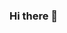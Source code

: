 ### Hi there 👋

<!--
**angadsxngh/angadsxngh** is a ✨ _special_ ✨ repository because its `README.md` (this file) appears on your GitHub profile.

Here are some ideas to get you started:

- 🔭 I’m currently working on ...
- 🌱 I’m currently learning ...
- 👯 I’m looking to collaborate on ...
- 🤔 I’m looking for help with ...
- 💬 Ask me about ...
- 📫 How to reach me: ...
- 😄 Pronouns: ...
- ⚡ Fun fact: ...
-->
<div id = "badges">
  <a href= "https://www.instagram.com/angadsxngh/" img= "https://img.shields.io/badge/Instagram-E4405F.svg?style=for-the-badge&logo=Instagram&logoColor=white">
  <a href= "https://www.linkedin.com/in/angadsxngh/" img= "https://img.shields.io/badge/LinkedIn-0A66C2.svg?style=for-the-badge&logo=LinkedIn&logoColor=white">
</div>
